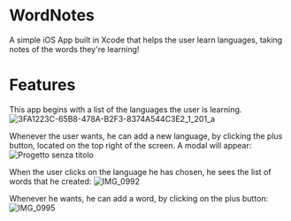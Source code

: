 # WordNotes
A simple iOS App built in Xcode that helps the user learn languages, taking notes of the words they're learning!

# Features
This app begins with a list of the languages the user is learning. 
![3FA1223C-65B8-478A-B2F3-8374A544C3E2_1_201_a](https://github.com/user-attachments/assets/30c71952-81a5-463b-b53d-750d26bfad71)

Whenever the user wants, he can add a new language, by clicking the plus button, located on the top right of the screen. A modal will appear:
![Progetto senza titolo](https://github.com/user-attachments/assets/ca093cc9-9fc3-4c0a-b7f7-06dd6dd0a62b)

When the user clicks on the language he has chosen, he sees the list of words that he created:
![IMG_0992](https://github.com/user-attachments/assets/a185ad9a-720d-42af-be8d-2d7bf508f768)

Whenever he wants, he can add a word, by clicking on the plus button: 
![IMG_0995](https://github.com/user-attachments/assets/5d3f326b-2293-43e3-a08f-d309712ba402)




